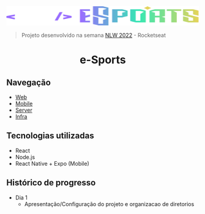 <div>
<img src="./nlw-esports-logo.svg" 
  width="100%"
  height="50"
  style="display: inline-block"/>
</div>


> Projeto desenvolvido na semana [NLW 2022](https://lp.rocketseat.com.br/nlw) - Rocketseat 

<h1 align="center">
  e-Sports
</h1>


## Navegação
 - [Web](./web/)
 - [Mobile](./mobile/)
 - [Server](./server/)
 - [Infra](./infra/)

## Tecnologias utilizadas
- React
- Node.js
- React Native + Expo (Mobile)

## Histórico de progresso

* Dia 1
    * Apresentação/Configuração do projeto e organizacao de diretorios